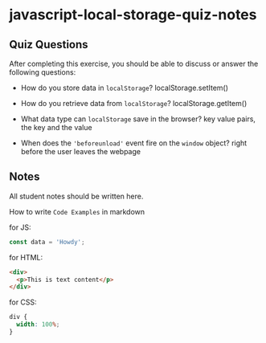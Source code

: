 # javascript-local-storage-quiz-notes

## Quiz Questions

After completing this exercise, you should be able to discuss or answer the following questions:

- How do you store data in `localStorage`?
  localStorage.setItem()

- How do you retrieve data from `localStorage`?
  localStorage.getItem()

- What data type can `localStorage` save in the browser?
  key value pairs, the key and the value

- When does the `'beforeunload'` event fire on the `window` object?
  right before the user leaves the webpage

## Notes

All student notes should be written here.

How to write `Code Examples` in markdown

for JS:

```javascript
const data = 'Howdy';
```

for HTML:

```html
<div>
  <p>This is text content</p>
</div>
```

for CSS:

```css
div {
  width: 100%;
}
```
